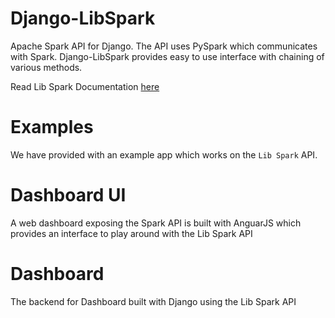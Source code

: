 # Django-LibSpark
Apache Spark API for Django. The API uses PySpark which communicates with Spark. Django-LibSpark provides easy to use interface 
with chaining of various methods.

Read Lib Spark Documentation [here](https://github.com/djangothon/django-libspark/tree/master/libspark)

# Examples
We have provided with an example app which works on the `Lib Spark` API.

# Dashboard UI
A web dashboard exposing the Spark API is built with AnguarJS which provides an interface to play around with the Lib Spark API

# Dashboard
The backend for Dashboard built with Django using the Lib Spark API
